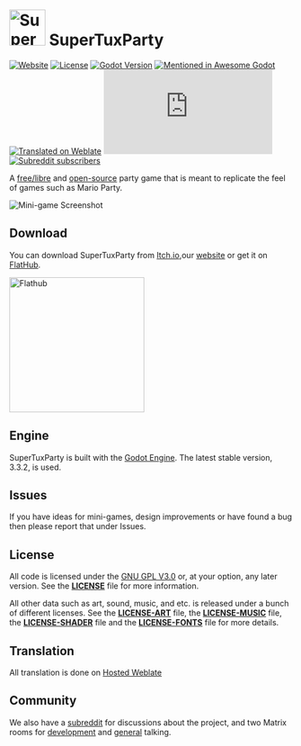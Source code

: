 # <img alt="SuperTuxParty Logo" src="assets/icons/icon-smallest.png" width="64" height="64" /> SuperTuxParty

[![Website](https://img.shields.io/website?down_message=offline&up_message=online&url=https%3A%2F%2Fsupertux.party)](https://supertux.party/)
[![License](https://img.shields.io/badge/License-GPL%20v3.0-orange)](https://www.gnu.org/licenses/gpl-3.0.html)
[![Godot Version](https://img.shields.io/badge/Godot-v3.2.2-%23478cbf)](https://downloads.tuxfamily.org/godotengine/3.2.2/)
[![Mentioned in Awesome Godot](https://awesome.re/mentioned-badge.svg)](https://github.com/godotengine/awesome-godot)
[![Translated on Weblate](https://hosted.weblate.org/widgets/super-tux-party/-/svg-badge.svg)](https://hosted.weblate.org/engage/super-tux-party/?utm_source=widget)
[![Matrix](https://img.shields.io/matrix/SuperTuxParty-Extra:matrix.org)](https://app.element.io/#/room/#SuperTuxParty-Dev:matrix.org)
[![Subreddit subscribers](https://img.shields.io/reddit/subreddit-subscribers/supertuxparty)](https://www.reddit.com/r/SuperTuxParty/)

A [free/libre](https://www.gnu.org/philosophy/free-sw.html) and
[open-source](https://opensource.org/docs/osd/) party game that is meant to
replicate the feel of games such as Mario Party.

![Mini-game Screenshot](screenshot.png)

## Download

You can download SuperTuxParty from [Itch.io](https://anti.itch.io/super-tux-party),our [website](https://supertux.party/download) or get it on [FlatHub](https://flathub.org/apps/details/party.supertux.supertuxparty).

</a>
    <a href="https://flathub.org/apps/details/party.supertux.supertuxparty">
    <img src="https://flathub.org/assets/badges/flathub-badge-en.png" alt="Flathub" width='240' />
</a>

## Engine

SuperTuxParty is built with the [Godot Engine](https://godotengine.org/).
The latest stable version, 3.3.2, is used.

## Issues

If you have ideas for mini-games, design improvements or have found a bug then
please report that under Issues.

## License

All code is licensed under the [GNU GPL V3.0](https://www.gnu.org/licenses/gpl.html) or, at your option, any later version.
See the [**LICENSE**](licenses/LICENSE) file for more information.

All other data such as art, sound, music, and etc. is released under a bunch
of different licenses.
See the [**LICENSE-ART**](licenses/LICENSE-ART.md) file, the [**LICENSE-MUSIC**](licenses/LICENSE-MUSIC.md) file, the [**LICENSE-SHADER**](licenses/LICENSE-SHADER.md) file and the [**LICENSE-FONTS**](licenses/LICENSE-FONTS.md) file for more details.

## Translation

All translation is done on [Hosted Weblate](https://hosted.weblate.org/projects/super-tux-party/)

## Community

We also have a [subreddit](https://www.reddit.com/r/SuperTuxParty/)
for discussions about the project, and two Matrix rooms for
[development](https://matrix.to/#/#SuperTuxParty-Dev:matrix.org) and
[general](https://matrix.to/#/#SuperTuxParty-Extra:matrix.org) talking.

